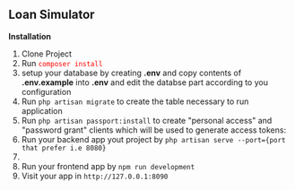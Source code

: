 
<p align="center">
<h2>Loan Simulator</h2>
</p>
<p>
    <b>Installation</b>
    <ol>
        <li>Clone Project</li>
        <li>Run <code style="color:red">composer install</code></li>
        <li>setup your database by creating <b>.env</b> and copy contents of <b>.env.example</b> into <b>.env</b> and edit the databse part according to you configuration</li> 
        <li>Run <code>php artisan migrate</code> to create the table necessary to run application</li> 
        <li>Run <code>php artisan passport:install</code> to create "personal access" and "password grant" clients which will be used to generate access tokens:</li> 
        <li> Run your backend app yout project by <code>php artisan serve --port={port that prefer i.e 8080}</code><li>
            <li>Run your frontend app by <code>npm run development </code> </li>
            <li>Visit your app in <code>http://127.0.0.1:8090</code></li>
     </ol>
</p>
